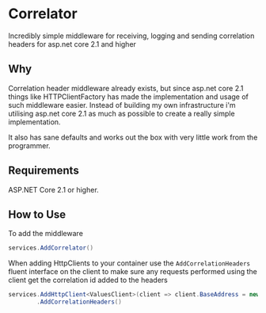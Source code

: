# Correlator
Incredibly simple middleware for receiving, logging and sending correlation headers for asp.net core 2.1 and higher

## Why

Correlation header middleware already exists, but since asp.net core 2.1 things like HTTPClientFactory has made the implementation and usage of such middleware easier. Instead of building my own infrastructure i'm utilising asp.net core 2.1 as much as possible to create a really simple implementation.

It also has sane defaults and works out the box with very little work from the programmer.

## Requirements

ASP.NET Core 2.1 or higher.

## How to Use

To add the middleware

```csharp
services.AddCorrelator()
```

When adding HttpClients to your container use the `AddCorrelationHeaders` fluent interface on the client to make sure any requests 
performed using the client get the correlation id added to the headers

```csharp
services.AddHttpClient<ValuesClient>(client => client.BaseAddress = new Uri(Configuration["ValuesServiceUri"]))
        .AddCorrelationHeaders()
```
